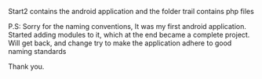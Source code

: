 Start2 contains the android application and the folder trail contains php files


P.S: Sorry for the naming conventions, It was my first android application.
Started adding modules to it, which at the end became a complete project.
Will get back, and change try to make the application adhere to good naming standards

Thank you.
